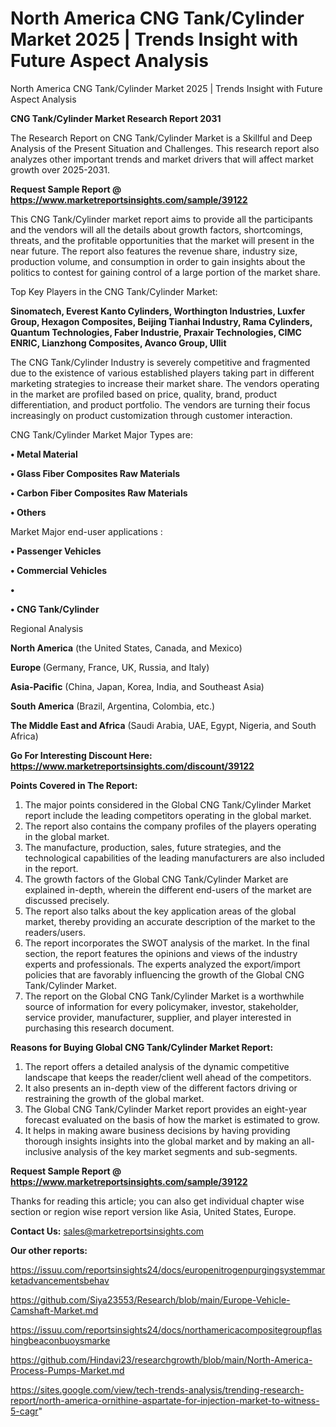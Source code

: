 # North America CNG Tank/Cylinder Market 2025 | Trends Insight with Future Aspect Analysis
North America CNG Tank/Cylinder Market 2025 | Trends Insight with Future Aspect Analysis

<strong>CNG Tank/Cylinder Market Research Report 2031</strong>

The Research Report on CNG Tank/Cylinder Market is a Skillful and Deep Analysis of the Present Situation and Challenges. This research report also analyzes other important trends and market drivers that will affect market growth over 2025-2031.

<strong>Request Sample Report @ <a href=https://www.marketreportsinsights.com/sample/39122>https://www.marketreportsinsights.com/sample/39122</a></strong>

This CNG Tank/Cylinder market report aims to provide all the participants and the vendors will all the details about growth factors, shortcomings, threats, and the profitable opportunities that the market will present in the near future. The report also features the revenue share, industry size, production volume, and consumption in order to gain insights about the politics to contest for gaining control of a large portion of the market share.

Top Key Players in the CNG Tank/Cylinder Market:

<strong>Sinomatech, Everest Kanto Cylinders, Worthington Industries, Luxfer Group, Hexagon Composites, Beijing Tianhai Industry, Rama Cylinders, Quantum Technologies, Faber Industrie, Praxair Technologies, CIMC ENRIC, Lianzhong Composites, Avanco Group, Ullit</strong>

The CNG Tank/Cylinder Industry is severely competitive and fragmented due to the existence of various established players taking part in different marketing strategies to increase their market share. The vendors operating in the market are profiled based on price, quality, brand, product differentiation, and product portfolio. The vendors are turning their focus increasingly on product customization through customer interaction.

CNG Tank/Cylinder Market Major Types are:

<strong>•  Metal Material

•  Glass Fiber Composites Raw Materials

•  Carbon Fiber Composites Raw Materials

•  Others</strong>

Market Major end-user applications :

<strong>•  Passenger Vehicles

•  Commercial Vehicles

•  

•  CNG Tank/Cylinder</strong>

Regional Analysis

</u><strong><b>North America</b></strong> (the United States, Canada, and Mexico)

<strong><b>Europe </b></strong>(Germany, France, UK, Russia, and Italy)

<strong><b>Asia-Pacific</b></strong> (China, Japan, Korea, India, and Southeast Asia)

<strong><b>South America</b></strong> (Brazil, Argentina, Colombia, etc.)

<strong><b>The Middle East and Africa</b></strong> (Saudi Arabia, UAE, Egypt, Nigeria, and South Africa)

<strong>Go For Interesting Discount Here: <a href=https://www.marketreportsinsights.com/discount/39122>https://www.marketreportsinsights.com/discount/39122</a></strong>

<strong>Points Covered in The Report:</strong>
<ol>
  <li>The major points considered in the Global CNG Tank/Cylinder Market report include the leading competitors operating in the global market.</li>
  <li>The report also contains the company profiles of the players operating in the global market.</li>
  <li>The manufacture, production, sales, future strategies, and the technological capabilities of the leading manufacturers are also included in the report.</li>
  <li>The growth factors of the Global CNG Tank/Cylinder Market are explained in-depth, wherein the different end-users of the market are discussed precisely.</li>
  <li>The report also talks about the key application areas of the global market, thereby providing an accurate description of the market to the readers/users.</li>
  <li>The report incorporates the SWOT analysis of the market. In the final section, the report features the opinions and views of the industry experts and professionals. The experts analyzed the export/import policies that are favorably influencing the growth of the Global CNG Tank/Cylinder Market.</li>
  <li>The report on the Global CNG Tank/Cylinder Market is a worthwhile source of information for every policymaker, investor, stakeholder, service provider, manufacturer, supplier, and player interested in purchasing this research document.</li>
</ol>
<strong>Reasons for Buying Global CNG Tank/Cylinder Market Report:</strong>

<ol>
  <li>The report offers a detailed analysis of the dynamic competitive landscape that keeps the reader/client well ahead of the competitors.</li>
  <li>It also presents an in-depth view of the different factors driving or restraining the growth of the global market.</li>
  <li>The Global CNG Tank/Cylinder Market report provides an eight-year forecast evaluated on the basis of how the market is estimated to grow.</li>
  <li>It helps in making aware business decisions by having providing thorough insights insights into the global market and by making an all-inclusive analysis of the key market segments and sub-segments.</li>
</ol>
<strong>Request Sample Report @ <a href=https://www.marketreportsinsights.com/sample/39122>https://www.marketreportsinsights.com/sample/39122</a></strong>


Thanks for reading this article; you can also get individual chapter wise section or region wise report version like Asia, United States, Europe.

<strong>Contact Us:</strong>
sales@marketreportsinsights.com

<strong>Our other reports:</strong>

<a href=https://issuu.com/reportsinsights24/docs/europenitrogenpurgingsystemmarketadvancementsbehav>https://issuu.com/reportsinsights24/docs/europenitrogenpurgingsystemmarketadvancementsbehav</a>

<a href=https://github.com/Siya23553/Research/blob/main/Europe-Vehicle-Camshaft-Market.md>https://github.com/Siya23553/Research/blob/main/Europe-Vehicle-Camshaft-Market.md</a>

<a href=https://issuu.com/reportsinsights24/docs/northamericacompositegroupflashingbeaconbuoysmarke>https://issuu.com/reportsinsights24/docs/northamericacompositegroupflashingbeaconbuoysmarke</a>

<a href=https://github.com/Hindavi23/researchgrowth/blob/main/North-America-Process-Pumps-Market.md>https://github.com/Hindavi23/researchgrowth/blob/main/North-America-Process-Pumps-Market.md</a>

<a href=https://sites.google.com/view/tech-trends-analysis/trending-research-report/north-america-ornithine-aspartate-for-injection-market-to-witness-5-cagr>https://sites.google.com/view/tech-trends-analysis/trending-research-report/north-america-ornithine-aspartate-for-injection-market-to-witness-5-cagr</a>"
